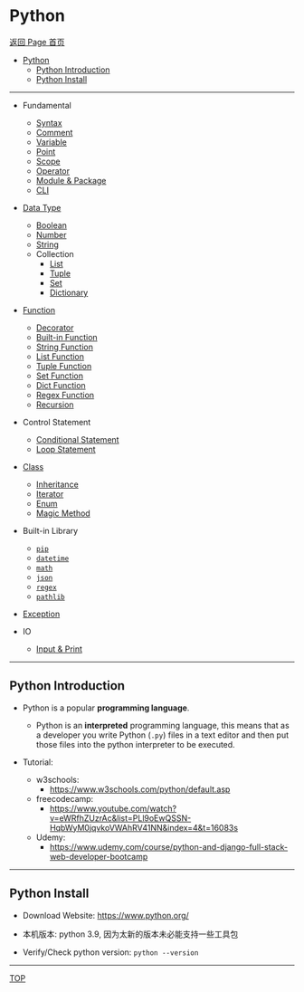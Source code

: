 # Python

[返回 Page 首页](../../index.md)

- [Python](#python)
  - [Python Introduction](#python-introduction)
  - [Python Install](#python-install)

---

- Fundamental

  - [Syntax](./fundamental/syntax.md)
  - [Comment](./fundamental/comment.md)
  - [Variable](./fundamental/variable.md)
  - [Point](./fundamental/pointer.md)
  - [Scope](./fundamental/scope.md)
  - [Operator](./fundamental/operator.md)
  - [Module & Package](./fundamental/module.md)
  - [CLI](./fundamental/command_line_interface.md)

- [Data Type](./datatype/data_type.md)

  - [Boolean](./datatype/boolean.md)
  - [Number](./datatype/number.md)
  - [String](./datatype/string.md)
  - Collection
    - [List](./datatype/list.md)
    - [Tuple](./datatype/tuple.md)
    - [Set](./datatype/set.md)
    - [Dictionary](./datatype/dictionary.md)

- [Function](./function/function.md)

  - [Decorator](./function/decorator.md)
  - [Built-in Function](./function/built_in_func.md)
  - [String Function](./function/string_function.md)
  - [List Function](./function/list_func.md)
  - [Tuple Function](./function/tuple_func.md)
  - [Set Function](./function/set_func.md)
  - [Dict Function](./function/dict_func.md)
  - [Regex Function](./function/re_func.md)
  - [Recursion](./function/recursion.md)

- Control Statement

  - [Conditional Statement](./control_statement/condition.md)
  - [Loop Statement](./control_statement/loop.md)

- [Class](./class/class.md)

  - [Inheritance](./class/inheritance.md)
  - [Iterator](./class/iterator.md)
  - [Enum](./class/enum.md)
  - [Magic Method](./class/magic_method.md)

- Built-in Library

  - [`pip`](./library/pip.md)
  - [`datetime`](./library/datetime.md)
  - [`math`](./library/math.md)
  - [`json`](./library/json.md)
  - [`regex`](./library/regex.md)
  - [`pathlib`](./library/pathlib.md)

- [Exception](./exception/exception.md)

- IO

  - [Input & Print](./io/input_print.md)

---

## Python Introduction

- Python is a popular **programming language**.

  - Python is an **interpreted** programming language, this means that as a developer you write Python (`.py`) files in a text editor and then put those files into the python interpreter to be executed.

- Tutorial:
  - w3schools:
    - https://www.w3schools.com/python/default.asp
  - freecodecamp:
    - https://www.youtube.com/watch?v=eWRfhZUzrAc&list=PLl9oEwQSSN-HqbWyM0jqvkoVWAhRV41NN&index=4&t=16083s
  - Udemy:
    - https://www.udemy.com/course/python-and-django-full-stack-web-developer-bootcamp

---

## Python Install

- Download Website: https://www.python.org/

- 本机版本: python 3.9, 因为太新的版本未必能支持一些工具包

- Verify/Check python version: `python --version`

---

[TOP](#python)
